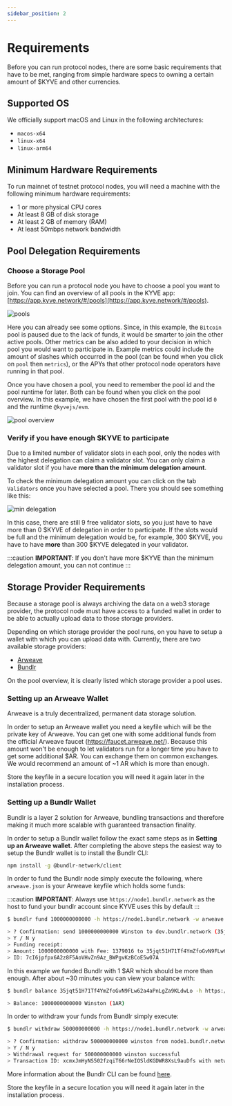 ```yaml
---
sidebar_position: 2
---
```


# Requirements

Before you can run protocol nodes, there are some basic requirements that have to be met, ranging from simple hardware specs to owning a certain amount of $KYVE and other currencies.

## Supported OS

We officially support macOS and Linux in the following architectures:

- `macos-x64`
- `linux-x64`
- `linux-arm64`

## Minimum Hardware Requirements

To run mainnet of testnet protocol nodes, you will need a machine with the following minimum hardware requirements:

- 1 or more physical CPU cores
- At least 8 GB of disk storage
- At least 2 GB of memory (RAM)
- At least 50mbps network bandwidth

## Pool Delegation Requirements

### Choose a Storage Pool

Before you can run a protocol node you have to choose a pool you want to join. You can find an overview of all pools
in the KYVE app: [https://app.kyve.network/#/pools](https://app.kyve.network/#/pools).

![pools](/img/pools.png)

Here you can already see some options. Since, in this example, the `Bitcoin` pool is paused due to the lack of funds,
it would be smarter to join the other active pools. Other metrics can be also added to your decision in which pool
you would want to participate in. Example metrics could include the amount of slashes which occurred in the pool (can be found when you click on `pool` then `metrics`), or the APYs that other protocol node operators have running in that pool.

Once you have chosen a pool, you need to remember the pool id and the
pool runtime for later. Both can be found when you click on the pool overview. In this example, we have chosen the first pool with the pool id `0` and the runtime `@kyvejs/evm`.

![pool overview](/img/pool_overview.png)

### Verify if you have enough $KYVE to participate

Due to a limited number of validator slots in each pool, only the nodes with the highest delegation can claim
a validator slot. You can only claim a validator slot if you have **more than the minimum delegation amount**.

To check the minimum delegation amount you can click on the tab `Validators` once you have selected a pool. There you should see something like this:

![min delegation](/img/min_delegation.png)

In this case, there are still 9 free validator slots, so you just have to have more than 0 $KYVE of delegation in order to participate. If the slots would be full and the minimum delegation would be, for example,
300 $KYVE, you have to have **more** than 300 $KYVE delegated in your validator.

:::caution
**IMPORTANT**: If you don't have more $KYVE than the minimum delegation amount, you can not continue
:::

## Storage Provider Requirements

Because a storage pool is always archiving the data on a web3 storage provider, the protocol node
must have access to a funded wallet in order to be able to actually upload data to those storage providers.

Depending on which storage provider the pool runs, on you have to setup a wallet with which you can upload
data with. Currently, there are two available storage providers:

- [Arweave](https://arweave.org)
- [Bundlr](https://bundlr.network/)

On the pool overview, it is clearly listed which storage provider a pool uses.

### Setting up an Arweave Wallet

Arweave is a truly decentralized, permanent data storage solution.

In order to setup an Arweave wallet you need a keyfile which will be the private key of Arweave.
You can get one with some additional funds from the official Arweave faucet (https://faucet.arweave.net/).
Because this amount won't be enough to let validators run for a longer time you have to get some additional
$AR. You can exchange them on common exchanges. We would recommend an amount of ~1 AR which is more than enough.

Store the keyfile in a secure location you will need it again later in the installation process.

### Setting up a Bundlr Wallet

Bundlr is a layer 2 solution for Arweave, bundling transactions and therefore making it much more scalable
with guaranteed transaction finality.

In order to setup a Bundlr wallet follow the exact same steps as in **Setting up an Arweave wallet**. After
completing the above steps the easiest way to setup the Bundlr wallet is to install the Bundlr CLI:

```bash
npm install -g @bundlr-network/client
```

In order to fund the Bundlr node simply execute the following, where `arweave.json` is your Arweave keyfile
which holds some funds:

:::caution
**IMPORTANT**: Always use `https://node1.bundlr.network` as the host to fund your bundlr account since KYVE uses this by default
:::

```bash
$ bundlr fund 1000000000000 -h https://node1.bundlr.network -w arweave.json -c arweave

> ? Confirmation: send 1000000000000 Winston to dev.bundlr.network (35jqt51H71Tf4YmZfoGvN9FLw62a4aPnLgZa9KLdwLo)?
> Y / N y
> Funding receipt:
> Amount: 1000000000000 with Fee: 1379016 to 35jqt51H71Tf4YmZfoGvN9FLw62a4aPnLgZa9KLdwLo
> ID: 7cI6jpfpx6A2z8F5AoVHvZn9Az_BWPgvKzBCoE5w07A
```

In this example we funded Bundlr with 1 $AR which should be more than enough. After about ~30 minutes
you can view your balance with:

```bash
$ bundlr balance 35jqt51H71Tf4YmZfoGvN9FLw62a4aPnLgZa9KLdwLo -h https://node1.bundlr.network -c arweave

> Balance: 1000000000000 Winston (1AR)
```

In order to withdraw your funds from Bundlr simply execute:

```bash
$ bundlr withdraw 500000000000 -h https://node1.bundlr.network -w arweave.json -c arweave

> ? Confirmation: withdraw 500000000000 winston from node1.bundlr.network (35jqt51H71Tf4YmZfoGvN9FLw62a4aPnLgZa9KLdwLo)?
> Y / N y
> Withdrawal request for 500000000000 winston successful
> Transaction ID: xcmxJmHyNS502fzqiT66rNeIOSldKGDWR8XsL9auDfs with network fee 1379016 for a total cost of 2858032
```

More information about the Bundlr CLI can be found [here](https://docs.bundlr.network/docs/client/cli).

Store the keyfile in a secure location you will need it again later in the installation process.
